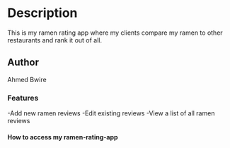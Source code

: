 # Description
This is my ramen rating app where my clients compare my ramen to other restaurants and rank it out of all.

## Author 
Ahmed Bwire 

### Features
-Add new ramen reviews
-Edit existing reviews
-View a list of all ramen reviews

#### How to access my ramen-rating-app
